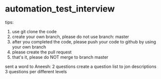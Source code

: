# automation_test_interview

tips:    
1. use git clone the code    
2. create your own branch, please do not use branch: master    
3. after you completed the code, please push your code to github by using your own branch     
4. please create the pull request     
5. that's it, please do NOT merge to branch master    


sent a word to Aneesh: 2 questions 
create a question list to jon descriptions 3 questions per different levels

